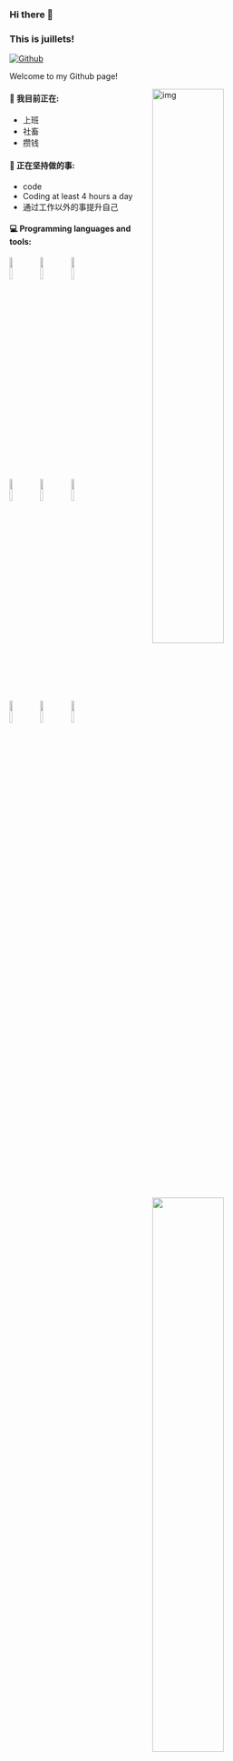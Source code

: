 ### Hi there 👋 
### This is juillets!

[![Github](https://img.shields.io/badge/-Github-000?style=flat&logo=Github&logoColor=white)](https://github.com/juillets)

Welcome to my Github page!

<img align="right" alt="img" src="https://cdn.jsdelivr.net/gh/uxiaohan/GitImgTypecho/Acg/api.vvhan.com[568].jpg" width="50%" height="auto" />


#### 🌱 我目前正在: 
- 上班  
- 社畜
- 攒钱

#### :muscle: 正在坚持做的事:
- code
- Coding at least 4 hours a day
- 通过工作以外的事提升自己

#### :computer: Programming languages and tools: 
<p>
	<img width="50%" align="right" src="https://github-readme-stats.vercel.app/api?username=juillets&show_icons=true&hide_border=true" />

<code><img width="10%" src="https://www.vectorlogo.zone/logos/java/java-ar21.svg"></code>
<code><img width="10%" src="https://www.vectorlogo.zone/logos/python/python-ar21.svg"></code>
<code><img width="10%" src="https://www.vectorlogo.zone/logos/mysql/mysql-ar21.svg"></code>
<br />
<code><img width="10%" src="https://www.vectorlogo.zone/logos/springio/springio-ar21.svg"></code>
<code><img width="10%" src="https://www.vectorlogo.zone/logos/javascript/javascript-ar21.svg"></code>
<code><img width="10%" src="https://www.vectorlogo.zone/logos/w3_css/w3_css-ar21.svg"></code>
<br />
<code><img width="10%" src="https://www.vectorlogo.zone/logos/python/python-ar21.svg"></code>
<code><img width="10%" src="https://www.vectorlogo.zone/logos/vuejs/vuejs-ar21.svg"></code>
<code><img width="10%" src="https://www.vectorlogo.zone/logos/git-scm/git-scm-ar21.svg"></code>
</p>
